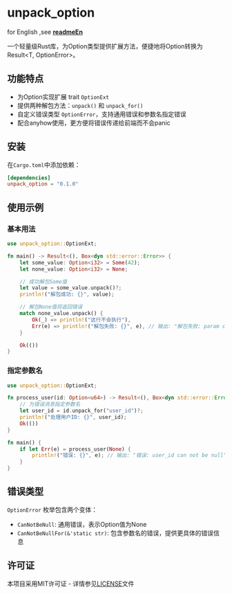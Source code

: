 # unpack_option
for English ,see **[readmeEn](/readmeEn.md)**

一个轻量级Rust库，为Option类型提供扩展方法，便捷地将Option<T>转换为Result<T, OptionError>。

## 功能特点
- 为Option<T>实现扩展 trait `OptionExt`
- 提供两种解包方法：`unpack()` 和 `unpack_for()`
- 自定义错误类型 `OptionError`，支持通用错误和参数名指定错误
- 配合anyhow使用，更方便将错误传递给前端而不会panic

## 安装
在`Cargo.toml`中添加依赖：
```toml
[dependencies]
unpack_option = "0.1.0"
```

## 使用示例
### 基本用法
```rust
use unpack_option::OptionExt;

fn main() -> Result<(), Box<dyn std::error::Error>> {
    let some_value: Option<i32> = Some(42);
    let none_value: Option<i32> = None;

    // 成功解包Some值
    let value = some_value.unpack()?;
    println!("解包成功: {}", value);

    // 解包None值将返回错误
    match none_value.unpack() {
        Ok(_) => println!("这行不会执行"),
        Err(e) => println!("解包失败: {}", e), // 输出: "解包失败: param can not be null"
    }

    Ok(())
}
```

### 指定参数名
```rust
use unpack_option::OptionExt;

fn process_user(id: Option<u64>) -> Result<(), Box<dyn std::error::Error>> {
    // 为错误消息指定参数名
    let user_id = id.unpack_for("user_id")?;
    println!("处理用户ID: {}", user_id);
    Ok(())
}

fn main() {
    if let Err(e) = process_user(None) {
        println!("错误: {}", e); // 输出: "错误: user_id can not be null"
    }
}
```

## 错误类型
`OptionError` 枚举包含两个变体：
- `CanNotBeNull`: 通用错误，表示Option值为None
- `CanNotBeNullFor(&'static str)`: 包含参数名的错误，提供更具体的错误信息

## 许可证
本项目采用MIT许可证 - 详情参见[LICENSE](/license)文件